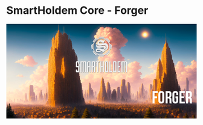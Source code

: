 # SmartHoldem Core - Forger

![SmartHoldem BlockChain](https://raw.githubusercontent.com/smartholdem/sth-core/main/packages/core-forger/banner.png)
